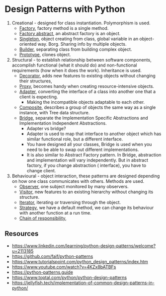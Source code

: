 # Design Patterns with Python

1. Creational - designed for class instantiation. Polymorphism is used.
    - [Factory](factory/factory.py), factory method is a single method.
    - [Factory abstract](factory/abstact_factory.py), an abstract factory is an object.
    - [Singleton](singleton/singleton.py), object creating from class, global variable in an object-oriented way. Borg. Sharing info by multiple objects.
    - [Builder](builder/builder.py), separating class from building complex object.
    - [Prototype](prototype/prototype.py), clones object.
2. Structural - to establish relationship between software components, accomplish functional (what it should do) and non-functional requirements (how when it does the work). Inheritance is used.
    - [Decorator](decorator/decorator.py), adds new features to existing objects without changing their structures,
    - [Proxy](proxy/proxy.py), becomes handy when creating resource-intensive objects.
    - [Adapter](adapter/adapter.py), converting the interface of a class into another one that a client is expecting.
      - Making the incompatible objects adaptable to each other.
    - [Composite](composite/composite.py), describes a group of objects the same way as a single instance, with Tree data structure.
    - [Bridge](bridge/bridge.py), separate the Implementation Specific Abstractions and Implementation Independent Abstractions.
      - Adapter vs bridge? 
      - Adapter is used to map that interface to another object which has similar functional role, but a different interface.
      - You have designed all your classes, Bridge is used when you need to be able to swap out different implementations.
      - It is also similar to Abstract Factory pattern. In Bridge, abstraction and implementation will vary independently. But in abstract factory, if you change abstraction ( interface), you have to change client.
3. Behavioural - object interaction, these patterns are designed depending on how one class communicates with others. Methods are used.
    - [Observer](observer/observer.py), one subject monitored by many observers.
    - [Visitor](visitor/visitor.py), new features to an existing hierarchy without changing its structure.
    - [Iterator](iterator/iterator.py), iterating or traversing through the object.
    - [Strategy](strategy/strategy.py), we have a default method, we can change its behaviour with another function at a run time.
    - [Chain of responsibility](chain_of_responsibility/chain_of_responsibility.py), 

## Resources
- https://www.linkedin.com/learning/python-design-patterns/welcome?u=2113185
- https://github.com/faif/python-patterns
- https://www.tutorialspoint.com/python_design_patterns/index.htm
- https://www.youtube.com/watch?v=4KZx8bATBFs
- https://python-patterns.guide
- https://www.toptal.com/python/python-design-patterns
- https://jellyfish.tech/implementation-of-common-design-patterns-in-python/
